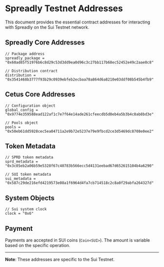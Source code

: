 # Spreadly Testnet Addresses

This document provides the essential contract addresses for interacting with Spreadly on the Sui Testnet network.

## Spreadly Core Addresses

```move
// Package address
spreadly_package = "0x60ad85f51976b6c8d29c53d3dd9ea0d96c3c27bb117b68ec52452e49c2aae0c8"

// Distribution contract
distribution = "0x3541468b3777f93b29c0939ebfeb2ecbaa78a864d6a8210e03ddf08b545b4fb9"
```

## Cetus Core Addresses

```move
// Configuration object
global_config = "0x9774e359588ead122af1c7e7f64e14ade261cfeecdb5d0eb4a5b3b4c8ab8bd3e"

// Pools object
pools = "0x50eb61dd5928cec5ea04711a2e9b72e5237e79e9fbcd2ce3d5469dc8708e0ee2"
```

## Token Metadata

```move
// SPRD token metadata
sprd_metadata = "0x3c05eb2a06b59e5328f67c40783b566ecc5d4131eebad67d652615104b4a6290"

// SUI token metadata
sui_metadata = "0x587c29de216efd4219573e08a1f6964d4fa7cb714518c2c8a0f29abfa264327d"
```

## System Objects

```move
// Sui system clock
clock = "0x6"
```

## Payment

Payments are accepted in SUI coins (`Coin<SUI>`). The amount is variable based on the specific operation.

---

**Note**: These addresses are specific to the Sui Testnet.